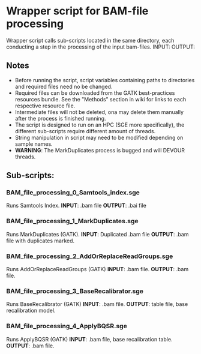 # Wrapper script for BAM-file processing

Wrapper script calls sub-scripts located in the same directory, each conducting a step in the processing of the input bam-files. 
INPUT: 
OUTPUT: 

## Notes
* Before running the script, script variables containing paths to directories and required files need no be changed. 
* Required files can be downloaded from the GATK best-practices resources bundle. See the "Methods" section in wiki for links to each respective resource file. 
* Intermediate files will not be deleted, ona may delete them manually after the process is finished running. 
* The script is designed to run on an HPC (SGE more specifically), the different sub-scripts require different amount of threads. 
* String manipulation in script may need to be modified depending on sample names. 
* **WARNING**: The MarkDuplicates process is bugged and will DEVOUR threads. 


## Sub-scripts: 

### BAM_file_processing_0_Samtools_index.sge
Runs Samtools Index. 
**INPUT**: .bam file
**OUTPUT**: .bai file

### BAM_file_processing_1_MarkDuplicates.sge
Runs MarkDuplicates (GATK).
**INPUT**: Duplicated .bam file
**OUTPUT**: .bam file with duplicates marked. 

### BAM_file_processing_2_AddOrReplaceReadGroups.sge
Runs AddOrReplaceReadGroups (GATK)
**INPUT**: .bam file. 
**OUTPUT**: .bam file.

### BAM_file_processing_3_BaseRecalibrator.sge
Runs BaseRecalibrator (GATK)
**INPUT**: .bam file. 
**OUTPUT**: table file, base recalibration model. 

### BAM_file_processing_4_ApplyBQSR.sge
Runs ApplyBQSR (GATK)
**INPUT**: .bam file, base recalibration table. 
**OUTPUT**: .bam file. 
